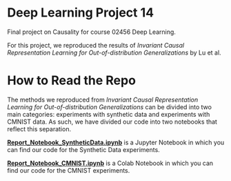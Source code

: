 # Deep Learning Project 14
Final project on Causality for course 02456 Deep Learning. 

For this project, we reproduced the results of *Invariant Causal Representation Learning for Out-of-distribution Generalizations* by Lu et al. 

# How to Read the Repo 

The methods we reproduced from *Invariant Causal Representation Learning for Out-of-distribution Generalizations* can be divided into two main categories: experiments with synthetic data and experiments with CMNIST data. As such, we have divided our code into two notebooks that reflect this separation. 

[**Report_Notebook_SyntheticData.ipynb**](Report_Notebook_SyntheticData.ipynb) is a Jupyter Notebook in which you can find our code for the Synthetic Data experiments. 

[**Report_Notebook_CMNIST.ipynb**](https://colab.research.google.com/drive/1NM7aODEao3HQZTeSCdnBBg_3yBoGicaV?usp=sharing) is a Colab Notebook in which you can find our code for the CMNIST experiments. 

